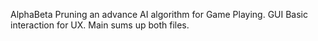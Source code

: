 AlphaBeta Pruning an advance AI algorithm for Game Playing.
GUI Basic interaction for UX.
Main sums up both files.
